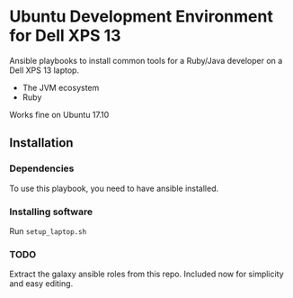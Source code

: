 # Ubuntu Development Environment for Dell XPS 13

Ansible playbooks to install common tools for a Ruby/Java developer on a Dell XPS 13 laptop.

* The JVM ecosystem
* Ruby

Works fine on Ubuntu 17.10

## Installation

### Dependencies

To use this playbook, you need to have ansible installed.

### Installing software

Run `setup_laptop.sh`

### TODO 
Extract the galaxy ansible roles from this repo. Included now for simplicity and easy editing.

[ansible]: http://www.ansibleworks.com/